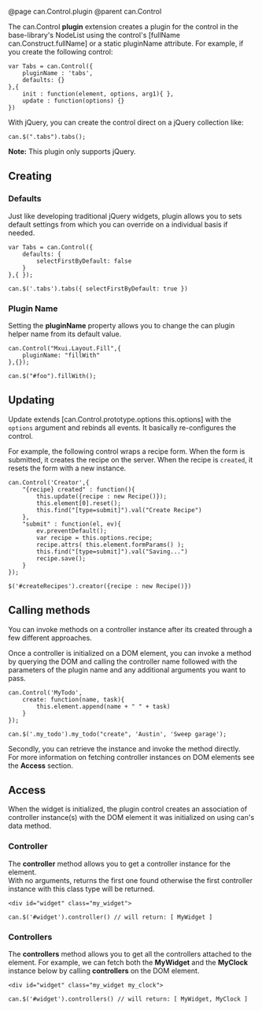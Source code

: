 @page can.Control.plugin 
@parent can.Control

The can.Control __plugin__ extension creates a plugin for the control in the 
base-library's NodeList using the control's [fullName can.Construct.fullName] or
a static pluginName attribute. For example, if you create the following control:

	var Tabs = can.Control({
		pluginName : 'tabs',
		defaults: {}
	},{
		init : function(element, options, arg1){ },
		update : function(options) {}
	})

With jQuery, you can create the control direct on a jQuery collection like:

    can.$(".tabs").tabs();
    
__Note:__ This plugin only supports jQuery.

## Creating

### Defaults

Just like developing traditional jQuery widgets, plugin allows you
to sets default settings from which you can override on a individual
basis if needed.

	var Tabs = can.Control({
		defaults: {
			selectFirstByDefault: false
		}
	},{ });
	
	can.$('.tabs').tabs({ selectFirstByDefault: true })

### Plugin Name

Setting the __pluginName__ property allows you to change 
the can plugin helper name from its default value.

	can.Control("Mxui.Layout.Fill",{
		pluginName: "fillWith"
	},{});
	
	can.$("#foo").fillWith();

## Updating

Update extends [can.Control.prototype.options this.options] 
with the `options` argument and rebinds all events.  It basically
re-configures the control.

For example, the following control wraps a recipe form. When the form
is submitted, it creates the recipe on the server.  When the recipe
is `created`, it resets the form with a new instance.

	can.Control('Creator',{
		"{recipe} created" : function(){
			this.update({recipe : new Recipe()});
			this.element[0].reset();
			this.find("[type=submit]").val("Create Recipe")
		},
		"submit" : function(el, ev){
			ev.preventDefault();
			var recipe = this.options.recipe;
			recipe.attrs( this.element.formParams() );
			this.find("[type=submit]").val("Saving...")
			recipe.save();
		}
	});
	
	$('#createRecipes').creator({recipe : new Recipe()})

## Calling methods

You can invoke methods on a controller instance after its created through a few
different approaches.  

Once a controller is initialized on a DOM element, you can invoke a method
by querying the DOM and calling the controller name followed with the 
parameters of the plugin name and any additional arguments you want to pass.

	can.Control('MyTodo',
		create: function(name, task){
			this.element.append(name + " " + task)
		}
	});
	
	can.$('.my_todo').my_todo("create", 'Austin', 'Sweep garage');

Secondly, you can retrieve the instance and invoke the method directly.  
For more information on fetching controller instances on DOM elements see 
the __Access__ section.

## Access

When the widget is initialized, the plugin control creates an association 
of controller instance(s) with the DOM element it was initialized on using 
can's data method.

### Controller

The __controller__ method allows you to get a controller instance for the element.  
With no arguments, returns the first one found otherwise the first controller 
instance with this class type will be returned.

	<div id="widget" class="my_widget">

	can.$('#widget').controller() // will return: [ MyWidget ]


### Controllers

The __controllers__ method allows you to get all the controllers attached to the element.
For example, we can fetch both the __MyWidget__ and the __MyClock__ instance 
below by calling __controllers__ on the DOM element.

	<div id="widget" class="my_widget my_clock">
	
	can.$('#widget').controllers() // will return: [ MyWidget, MyClock ]
